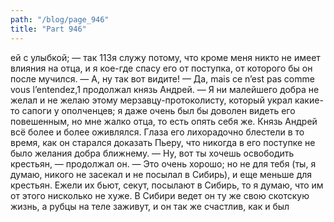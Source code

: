 ```yaml
---
path: "/blog/page_946"
title: "Part 946"
---
```


ей с улыбкой; — так 113я служу потому, что кроме меня никто не имеет влияния на отца, и я кое-где спасу его от поступка, от которого бы он после мучился.
— А, ну так вот видите!
— Да, mais ce n’est pas comme vous l’entendez,1 продолжал князь Андрей. — Я ни малейшего добра не желал и не желаю этому мерзавцу-протоколисту, который украл какие-то сапоги у ополченцев; я даже очень был бы доволен видеть его повешенным, но мне жалко отца, то есть опять себя же.
Князь Андрей всё более и более оживлялся. Глаза его лихорадочно блестели в то время, как он старался доказать Пьеру, что никогда в его поступке не было желания добра ближнему.
— Ну, вот ты хочешь освободить крестьян, — продолжал он. — Это очень хорошо; но не для тебя (ты, я думаю, никого не засекал и не посылал в Сибирь), и еще меньше для крестьян. Ежели их бьют, секут, посылают в Сибирь, то я думаю, что им от этого нисколько не хуже. В Сибири ведет он ту же свою скотскую жизнь, а рубцы на теле заживут, и он так же счастлив, как и был 
